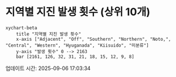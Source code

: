 # 지역별 지진 발생 횟수 (상위 10개)

```mermaid
xychart-beta
    title "지역별 지진 발생 횟수"
    x-axis ["Adjacent", "Off", "Southern", "Northern", "Noto,", "Central", "Western", "Hyuganada", "Kiisuido", "미분류"]
    y-axis "발생 횟수" 0 --> 2163
    bar [2161, 126, 32, 31, 21, 18, 15, 12, 9, 8]
```

업데이트 시간: 2025-09-06 17:03:34
